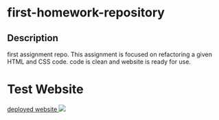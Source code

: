 # first-homework-repository

## Description

first assignment repo. 
This assignment is focused on refactoring  a given HTML and CSS code.
code is clean and website is ready for use.

 
<h1>Test Website</h1>
<a href="https://bswagy.github.io/first-homework-repo/">
deployed website
</a>
<img src="https://bswagy.github.io/first-homework-repo">